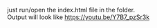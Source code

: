 just run/open the index.html file in the folder.<br>
Output will look like https://youtu.be/Y7B7_pzSr3k
